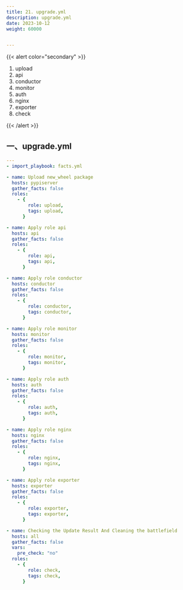 ```yaml
---
title: 21. upgrade.yml
description: upgrade.yml
date: 2023-10-12
weight: 60000


---
```

<style>
th, td {
  border: 1px solid rgb(190, 190, 190);
}
</style>



{{< alert color="secondary" >}}

1. upload
2. api
3. conductor
4. monitor
5. auth
6. nginx
7. exporter
8. check


{{< /alert >}}


## 一、upgrade.yml

```yaml
---
- import_playbook: facts.yml

- name: Upload new_wheel package
  hosts: pypiserver
  gather_facts: false
  roles:
    - {
        role: upload,
        tags: upload,
      }

- name: Apply role api
  hosts: api
  gather_facts: false
  roles:
    - {
        role: api,
        tags: api,
      }

- name: Apply role conductor
  hosts: conductor
  gather_facts: false
  roles:
    - {
        role: conductor,
        tags: conductor,
      }

- name: Apply role monitor
  hosts: monitor
  gather_facts: false
  roles:
    - {
        role: monitor,
        tags: monitor,
      }

- name: Apply role auth
  hosts: auth
  gather_facts: false
  roles:
    - {
        role: auth,
        tags: auth,
      }

- name: Apply role nginx
  hosts: nginx
  gather_facts: false
  roles:
    - {
        role: nginx,
        tags: nginx,
      }

- name: Apply role exporter
  hosts: exporter
  gather_facts: false
  roles:
    - {
        role: exporter,
        tags: exporter,
      }

- name: Checking the Update Result And Cleaning the battlefield
  hosts: all
  gather_facts: false
  vars:
    pre_check: "no"
  roles:
    - {
        role: check,
        tags: check,
      }

```


